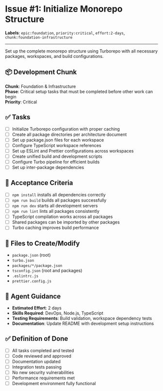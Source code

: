 # Issue #1: Initialize Monorepo Structure

**Labels**: `epic:foundation`, `priority:critical`, `effort:2-days`, `chunk:foundation-infrastructure`

---

Set up the complete monorepo structure using Turborepo with all necessary packages, workspaces, and build configurations.

## 📦 Development Chunk

**Chunk**: Foundation & Infrastructure  
**Phase**: Critical setup tasks that must be completed before other work can begin  
**Priority**: Critical

## ✅ Tasks

- [ ] Initialize Turborepo configuration with proper caching
- [ ] Create all package directories per architecture document
- [ ] Set up package.json files for each workspace
- [ ] Configure TypeScript workspace references
- [ ] Set up ESLint and Prettier configurations across workspaces
- [ ] Create unified build and development scripts
- [ ] Configure Turbo pipeline for efficient builds
- [ ] Set up inter-package dependencies

## 🎯 Acceptance Criteria

- [ ] `npm install` installs all dependencies correctly
- [ ] `npm run build` builds all packages successfully
- [ ] `npm run dev` starts all development servers
- [ ] `npm run lint` lints all packages consistently
- [ ] TypeScript compilation works across all packages
- [ ] Shared packages can be imported by other packages
- [ ] Turbo caching improves build performance

## 📁 Files to Create/Modify

- `package.json` (root)
- `turbo.json`
- `packages/*/package.json`
- `tsconfig.json` (root and packages)
- `.eslintrc.js`
- `prettier.config.js`

## 🤖 Agent Guidance

- **Estimated Effort**: 2 days
- **Skills Required**: DevOps, Node.js, TypeScript
- **Testing Requirements**: Build validation, workspace dependency tests
- **Documentation**: Update README with development setup instructions

## ✅ Definition of Done

- [ ] All tasks completed and tested
- [ ] Code reviewed and approved
- [ ] Documentation updated
- [ ] Integration tests passing
- [ ] No new security vulnerabilities
- [ ] Performance requirements met
- [ ] Development environment fully functional